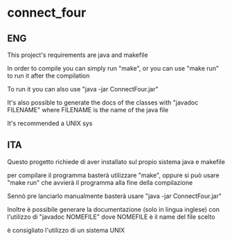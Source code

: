 # connect_four

<!--
#field
Learning

#groups
Sapienza

#languages
Java

#frames and libs

-->

## ENG

This project's requirements are java and makefile

In order to compile you can simply run "make",
or you can use "make run" to run it after the compilation

To run it you can also use "java -jar ConnectFour.jar"

It's also possible to generate the docs of the classes
with "javadoc FILENAME" where FILENAME is the name of the java file

It's recommended a UNIX sys

## ITA

Questo progetto richiede di aver installato sul propio sistema java e makefile

per compilare il programma basterà utilizzare "make", oppure
si può usare "make run" che avvierà il programma alla fine della compilazione

Sennò pre lanciarlo manualmente basterà usare "java -jar ConnectFour.jar"

Inoltre è possibile generare la documentazione (solo in lingua inglese)
con l'utilizzo di "javadoc NOMEFILE" dove NOMEFILE è il name del file scelto 

è consigliato l'utilizzo di un sistema UNIX

